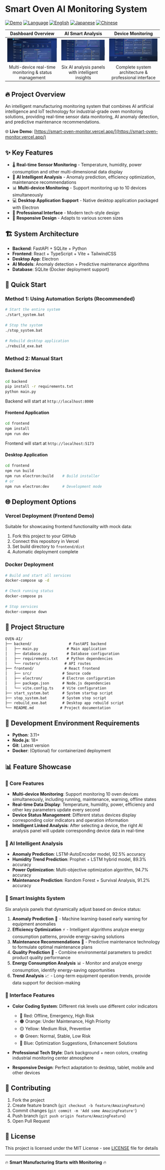 # Smart Oven AI Monitoring System

[![Demo](https://img.shields.io/badge/Demo-Live-brightgreen)](https://smart-oven-monitor.vercel.app/)
[![Language](https://img.shields.io/badge/Language-繁體中文-blue.svg)](README.md)
[![English](https://img.shields.io/badge/Language-English-red.svg)](README_EN.md)
[![Japanese](https://img.shields.io/badge/Language-日本語-orange.svg)](README_JA.md)
[![Chinese](https://img.shields.io/badge/Language-中文-yellow.svg)](README_ZH-TW.md)

| Dashboard Overview | AI Smart Analysis | Device Monitoring |
|:---:|:---:|:---:|
| ![Dashboard Overview](docs/images/dashboard-overview.png) | ![AI Smart Analysis](docs/images/ai-insights-panel.png) | ![Device Monitoring](docs/images/device-monitoring.png) |
| Multi-device real-time monitoring & status management | Six AI analysis panels with intelligent insights | Complete system architecture & professional interface |

## 🔥 Project Overview

An intelligent manufacturing monitoring system that combines AI artificial intelligence and IoT technology for industrial-grade oven monitoring solutions, providing real-time sensor data monitoring, AI anomaly detection, and predictive maintenance recommendations.

🌐 **Live Demo**: [https://smart-oven-monitor.vercel.app/](https://smart-oven-monitor.vercel.app/)

## ✨ Key Features

- 🌡️ **Real-time Sensor Monitoring** - Temperature, humidity, power consumption and other multi-dimensional data display
- 🤖 **AI Intelligent Analysis** - Anomaly prediction, efficiency optimization, maintenance recommendations
- 📊 **Multi-device Monitoring** - Support monitoring up to 10 devices simultaneously
- 💻 **Desktop Application Support** - Native desktop application packaged with Electron
- 🎨 **Professional Interface** - Modern tech-style design
- 📱 **Responsive Design** - Adapts to various screen sizes

## 🏗️ System Architecture

- **Backend**: FastAPI + SQLite + Python
- **Frontend**: React + TypeScript + Vite + TailwindCSS
- **Desktop App**: Electron
- **AI Models**: Anomaly detection + Predictive maintenance algorithms
- **Database**: SQLite (Docker deployment support)

## 🚀 Quick Start

### Method 1: Using Automation Scripts (Recommended)

```bash
# Start the entire system
./start_system.bat

# Stop the system
./stop_system.bat

# Rebuild desktop application
./rebuild_exe.bat
```

### Method 2: Manual Start

#### Backend Service

```bash
cd backend
pip install -r requirements.txt
python main.py
```

Backend will start at `http://localhost:8000`

#### Frontend Application

```bash
cd frontend
npm install
npm run dev
```

Frontend will start at `http://localhost:5173`

#### Desktop Application

```bash
cd frontend
npm run build
npm run electron:build    # Build installer
# or
npm run electron:dev      # Development mode
```

## 🌐 Deployment Options

### Vercel Deployment (Frontend Demo)

Suitable for showcasing frontend functionality with mock data:

1. Fork this project to your GitHub
2. Connect this repository in Vercel
3. Set build directory to `frontend/dist`
4. Automatic deployment complete

### Docker Deployment

```bash
# Build and start all services
docker-compose up -d

# Check running status
docker-compose ps

# Stop services
docker-compose down
```

## 📁 Project Structure

```
OVEN-AI/
├── backend/                 # FastAPI backend
│   ├── main.py             # Main application
│   ├── database.py         # Database configuration
│   ├── requirements.txt    # Python dependencies
│   └── routers/           # API routes
├── frontend/              # React frontend
│   ├── src/              # Source code
│   ├── electron/         # Electron configuration
│   ├── package.json      # Node.js dependencies
│   └── vite.config.ts    # Vite configuration
├── start_system.bat      # System startup script
├── stop_system.bat       # System stop script
├── rebuild_exe.bat       # Desktop app rebuild script
└── README.md            # Project documentation
```

## 🔧 Development Environment Requirements

- **Python**: 3.11+
- **Node.js**: 18+
- **Git**: Latest version
- **Docker**: (Optional) for containerized deployment

## 📊 Feature Showcase

### 🌟 Core Features

- **Multi-device Monitoring**: Support monitoring 10 oven devices simultaneously, including running, maintenance, warning, offline states
- **Real-time Data Display**: Temperature, humidity, power, efficiency and other key parameters update every second
- **Device Status Management**: Different status devices display corresponding color indicators and operation information
- **Intelligent Linked Analysis**: After selecting a device, the right AI analysis panel will update corresponding device data in real-time

### 🤖 AI Intelligent Analysis

- **Anomaly Prediction**: LSTM-AutoEncoder model, 92.5% accuracy
- **Humidity Trend Prediction**: Prophet + LSTM hybrid model, 89.3% accuracy
- **Power Optimization**: Multi-objective optimization algorithm, 94.7% accuracy
- **Maintenance Prediction**: Random Forest + Survival Analysis, 91.2% accuracy

### 🧠 Smart Insights System

Six analysis panels that dynamically adjust based on device status:

1. **Anomaly Prediction** 🔮 - Machine learning-based early warning for equipment anomalies
2. **Efficiency Optimization** ⚡ - Intelligent algorithms analyze energy consumption patterns, provide energy-saving solutions
3. **Maintenance Recommendations** 🔧 - Predictive maintenance technology to formulate optimal maintenance plans
4. **Quality Prediction** 🎯 - Combine environmental parameters to predict product quality performance
5. **Energy Consumption Analysis** 📊 - Monitor and analyze energy consumption, identify energy-saving opportunities
6. **Trend Analysis** 📈 - Long-term equipment operation trends, provide data support for decision-making

### 🎨 Interface Features

- **Color Coding System**: Different risk levels use different color indicators
  - 🔴 Red: Offline, Emergency, High Risk
  - 🟠 Orange: Under Maintenance, High Priority
  - 🟡 Yellow: Medium Risk, Preventive
  - 🟢 Green: Normal, Stable, Low Risk
  - 🔵 Blue: Optimization Suggestions, Enhancement Solutions

- **Professional Tech Style**: Dark background + neon colors, creating industrial monitoring center atmosphere
- **Responsive Design**: Perfect adaptation to desktop, tablet, mobile and other devices

## 🤝 Contributing

1. Fork the project
2. Create feature branch (`git checkout -b feature/AmazingFeature`)
3. Commit changes (`git commit -m 'Add some AmazingFeature'`)
4. Push branch (`git push origin feature/AmazingFeature`)
5. Open Pull Request

## 📄 License

This project is licensed under the MIT License - see [LICENSE](LICENSE) file for details

---

🔥 **Smart Manufacturing Starts with Monitoring** 🔥